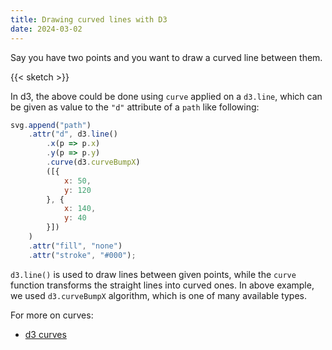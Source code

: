```yaml
---
title: Drawing curved lines with D3
date: 2024-03-02
---
```


Say you have two points and you want to draw a curved line between them.

{{< sketch >}}

In d3, the above could be done using `curve` applied on a `d3.line`, which can be given as value to the `"d"` attribute of a `path` like following:

```js
svg.append("path")
    .attr("d", d3.line()
        .x(p => p.x)
        .y(p => p.y)
        .curve(d3.curveBumpX)
        ([{
            x: 50,
            y: 120
        }, {
            x: 140,
            y: 40
        }])
    )
    .attr("fill", "none")
    .attr("stroke", "#000");
```

`d3.line()` is used to draw lines between given points, while the `curve` function transforms the straight lines into curved ones. In above example, we used `d3.curveBumpX` algorithm, which is one of many available types.

For more on curves:
* [d3 curves](https://d3js.org/d3-shape/curve)